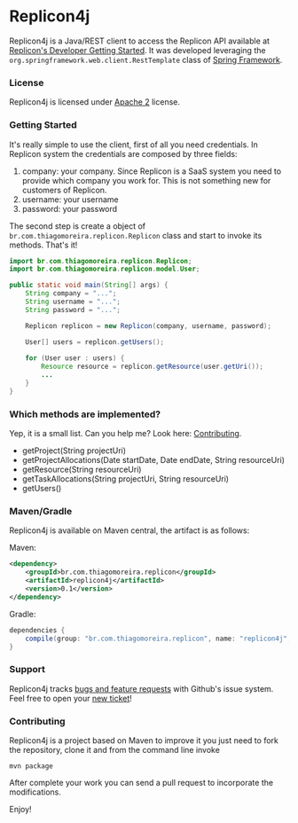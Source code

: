 Replicon4j
==========
Replicon4j is a Java/REST client to access the Replicon API available at [Replicon's Developer Getting Started](http://www.replicon.com/getting-started). It was developed leveraging the `org.springframework.web.client.RestTemplate` class of [Spring Framework](http://projects.spring.io/spring-framework/).

### License

Replicon4j is licensed under [Apache 2](http://www.apache.org/licenses/LICENSE-2.0) license.

### Getting Started

It's really simple to use the client, first of all you need credentials. In Replicon system the credentials are composed by three fields:

1. company: your company. Since Replicon is a SaaS system you need to provide which company you work for. This is not something new for customers of Replicon.
2. username: your username
3. password: your password

The second step is create a object of `br.com.thiagomoreira.replicon.Replicon` class and  start to invoke its methods. That's it!


```java
import br.com.thiagomoreira.replicon.Replicon;
import br.com.thiagomoreira.replicon.model.User;

public static void main(String[] args) {
    String company = "...";
    String username = "...";
    String password = "...";

    Replicon replicon = new Replicon(company, username, password);

    User[] users = replicon.getUsers();
    
	for (User user : users) {
	    Resource resource = replicon.getResource(user.getUri());
        ...
    }
}
```

### Which methods are implemented?

Yep, it is a small list. Can you help me? Look here: [Contributing](#Contributing).
* getProject(String projectUri)
* getProjectAllocations(Date startDate,	Date endDate, String resourceUri)
* getResource(String resourceUri)
* getTaskAllocations(String projectUri,	String resourceUri)
* getUsers()

### Maven/Gradle

Replicon4j is available on Maven central, the artifact is as follows:

Maven:

```xml
<dependency>
    <groupId>br.com.thiagomoreira.replicon</groupId>
    <artifactId>replicon4j</artifactId>
    <version>0.1</version>
</dependency>
```
Gradle:

```groovy
dependencies {
    compile(group: "br.com.thiagomoreira.replicon", name: "replicon4j", version: "0.1");
}
```
### Support
Replicon4j tracks [bugs and feature requests](https://github.com/tmoreira2020/replicon4j/issues) with Github's issue system. Feel free to open your [new ticket](https://github.com/tmoreira2020/replicon4j/issues/new)!

### Contributing

Replicon4j is a project based on Maven to improve it you just need to fork the repository, clone it and from the command line invoke

```shell
mvn package
```
After complete your work you can send a pull request to incorporate the modifications.

Enjoy!